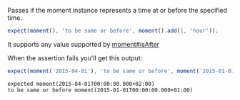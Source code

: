 Passes if the moment instance represents a time at or before the specified time.

```js
expect(moment(), 'to be same or before', moment().add(1, 'hour'));
```

It supports any value supported by [moment#isAfter](http://momentjs.com/docs/#/query/is-after/)

When the assertion fails you'll get this output:

```js
expect(moment('2015-04-01'), 'to be same or before', moment('2015-01-01'));
```

```output
expected moment(2015-04-01T00:00:00.000+02:00)
to be same or before moment(2015-01-01T00:00:00.000+01:00)
```
